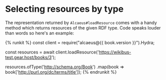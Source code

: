 # Selecting resources by type

The representation returned by `Alcaeus#loadResource` comes with a handy method which returns resources of
the given RDF type. Code speaks louder than words so here's an example:

{% runkit %}
const client = require("alcaeus@{{ book.version }}").Hydra;

const resources = await client.loadResource('https://wikibus-test.gear.host/books/3');

resources.ofType('http://schema.org/Book')
         .map(book => book['http://purl.org/dc/terms/title']);
{% endrunkit %}
